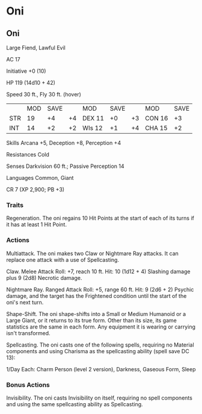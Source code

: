 # Oni

## Oni

Large Fiend, Lawful Evil

AC 17

Initiative  $+0$  (10)

HP 119 (14d10 + 42)

Speed 30 ft., Fly 30 ft. (hover)

<table><tr><td></td><td>MOD</td><td>SAVE</td><td></td><td>MOD</td><td>SAVE</td><td></td><td>MOD</td><td>SAVE</td></tr><tr><td>STR</td><td>19</td><td>+4</td><td>+4</td><td>DEX 11</td><td>+0</td><td>+3</td><td>CON 16</td><td>+3</td></tr><tr><td>INT</td><td>14</td><td>+2</td><td>+2</td><td>WIs 12</td><td>+1</td><td>+4</td><td>CHA 15</td><td>+2</td></tr></table>

Skills Arcana +5, Deception +8, Perception +4

Resistances Cold

Senses Darkvision 60 ft.; Passive Perception 14

Languages Common, Giant

CR 7 (XP 2,900; PB +3)

### Traits

Regeneration. The oni regains 10 Hit Points at the start of each of its turns if it has at least 1 Hit Point.

### Actions

Multiattack. The oni makes two Claw or Nightmare Ray attacks. It can replace one attack with a use of Spellcasting.

Claw. Melee Attack Roll: +7, reach 10 ft. Hit: 10 (1d12 + 4) Slashing damage plus 9 (2d8) Necrotic damage.

Nightmare Ray. Ranged Attack Roll: +5, range 60 ft. Hit: 9 (2d6 + 2) Psychic damage, and the target has the Frightened condition until the start of the oni's next turn.

Shape-Shift. The oni shape-shifts into a Small or Medium Humanoid or a Large Giant, or it returns to its true form. Other than its size, its game statistics are the same in each form. Any equipment it is wearing or carrying isn't transformed.

Spellcasting. The oni casts one of the following spells, requiring no Material components and using Charisma as the spellcasting ability (spell save DC 13):

1/Day Each: Charm Person (level 2 version), Darkness, Gaseous Form, Sleep

### Bonus Actions

Invisibility. The oni casts Invisibility on itself, requiring no spell components and using the same spellcasting ability as Spellcasting.
